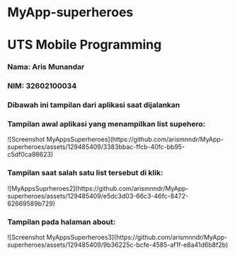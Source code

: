 # MyApp-superheroes

<h1>UTS Mobile Programming</h1>

<h3>Nama: Aris Munandar</h3>
<h3>NIM: 32602100034</h3>

<h3>Dibawah ini tampilan dari aplikasi saat dijalankan</h3>
<h3>Tampilan awal aplikasi yang menampilkan list supehero:</h3>
![Screenshot MyAppsSuperheroes](https://github.com/arismnndr/MyApp-superheroes/assets/129485409/3383bbac-ffcb-40fc-bb95-c5df0ca98623)
<h3>Tampilan saat salah satu list tersebut di klik:</h3>
![MyAppsSuprheroes2](https://github.com/arismnndr/MyApp-superheroes/assets/129485409/e5dc3d03-66c3-46fc-8472-62669589b729)
<h3>Tampilan pada halaman about:</h3>
![Screenshot MyAppsSuperheroes3](https://github.com/arismnndr/MyApp-superheroes/assets/129485409/9b36225c-bcfe-4585-af1f-e8a41d6b8f2b)

